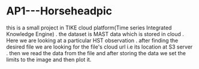 # AP1---Horseheadpic
this is a small project in TIKE cloud platform(Time series Integrated Knowledge Engine) .
the dataset is MAST data which is stored in cloud .
Here we are looking at a particular HST observation .
after finding the desired file we are looking for the file's cloud url i.e its location at S3 server . 
then we read the data from the file and after storing the data we set the limits to the image and then plot it.
